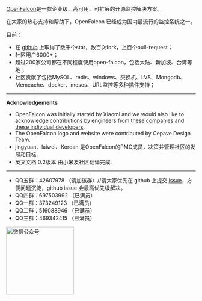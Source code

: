 <!-- toc -->

[OpenFalcon](http://open-falcon.com)是一款企业级、高可用、可扩展的开源监控解决方案。

在大家的热心支持和帮助下，OpenFalcon 已经成为国内最流行的监控系统之一。

目前：
- 在 [github](https://github.com/open-falcon/falcon-plus) 上取得了数千个star，数百次fork，上百个pull-request；
- 社区用户6000+；
- 超过200家公司都在不同程度使用open-falcon，包括大陆、新加坡、台湾等地；
- 社区贡献了包括MySQL、redis、windows、交换机、LVS、Mongodb、Memcache、docker、mesos、URL监控等多种插件支持；

-----
**Acknowledgements**

- OpenFalcon was initially started by Xiaomi and we would also like to acknowledge contributions by engineers from [these companies](./contributing.html) and [these individual developers](./contributing.html).
- The OpenFalcon logo and website were contributed by Cepave Design Team.
- jingyuan、laiwei、Kordan 是OpenFalcon的PMC成员，决策并管理社区的发展和目标.
- 英文文档 0.2版本 由小米及社区翻译完成.

-----
- QQ五群：42607978 （请加该群）//请大家优先在 github 上提交 [issue](https://github.com/open-falcon/falcon-plus/issues)，方便问题沉淀，github issue 会最高优先级解决。
- QQ四群：697503992 （已满员）
- QQ一群：373249123 （已满员）
- QQ二群：516088946 （已满员）
- QQ三群：469342415 （已满员）

<img src="image/OpenFalcon_wechat.jpg" width = "180" height = "180" alt="微信公众号" align=center />
